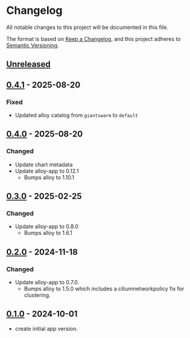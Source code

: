 # Changelog

All notable changes to this project will be documented in this file.

The format is based on [Keep a Changelog](https://keepachangelog.com/en/1.0.0/),
and this project adheres to [Semantic Versioning](https://semver.org/spec/v2.0.0.html).

## [Unreleased]

## [0.4.1] - 2025-08-20

### Fixed

- Updated alloy catalog from `giantswarm` to `default`

## [0.4.0] - 2025-08-20

### Changed

- Update chart metadata
- Update alloy-app to 0.12.1
  - Bumps alloy to 1.10.1

## [0.3.0] - 2025-02-25

### Changed

- Update alloy-app to 0.8.0
  - Bumps alloy to 1.6.1

## [0.2.0] - 2024-11-18

### Changed

- Update alloy-app to 0.7.0.
  - Bumps alloy to 1.5.0 which includes a ciliumnetworkpolicy fix for clustering.

## [0.1.0] - 2024-10-01

- create initial app version.

[Unreleased]: https://github.com/giantswarm/alloy-gateway-app/compare/v0.4.1...HEAD
[0.4.1]: https://github.com/giantswarm/alloy-gateway-app/compare/v0.4.0...v0.4.1
[0.4.0]: https://github.com/giantswarm/alloy-gateway-app/compare/v0.3.0...v0.4.0
[0.3.0]: https://github.com/giantswarm/alloy-gateway-app/compare/v0.2.0...v0.3.0
[0.2.0]: https://github.com/giantswarm/alloy-gateway-app/compare/v0.1.0...v0.2.0
[0.1.0]: https://github.com/giantswarm/alloy-gateway-app/releases/tag/v0.1.0
